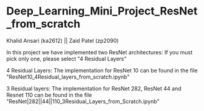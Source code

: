 # Deep_Learning_Mini_Project_ResNet_from_scratch

Khalid Ansari (ka2612) || Zaid Patel (zp2090)

In this project we have implemented two ResNet architectures: If you must pick only one, please select "4 Residual Layers"

4 Residual Layers: The implementation for ResNet 10 can be found in the file "ResNet10_4Residual_layers_from_scratch.ipynb"

3 Residual layers:  The implementation for ResNet 282, ResNet 44 and Resnet 110 can be found in the file "ResNet|282||44||110_3Residual_Layers_from_Scratch.ipynb"


